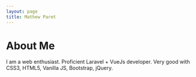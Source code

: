 ```yaml
---
layout: page
title: Mathew Paret
---
```


# About Me

I am a web enthusiast. Proficient Laravel + VueJs developer. Very good with CSS3, HTML5, Vanilla JS, Bootstrap, jQuery.
